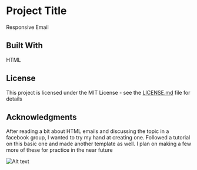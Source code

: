 # Project Title

Responsive Email


## Built With

HTML


## License

This project is licensed under the MIT License - see the [LICENSE.md](LICENSE.md) file for details

## Acknowledgments

After reading a bit about HTML emails and discussing the topic in a facebook group, I wanted to try my hand at creating one. Followed  a tutorial on this basic one and made another template as well. I plan on making a few more of these for practice in the near future

![Alt text](readme-screenshots.jpg?raw=true "Responsive Email")
